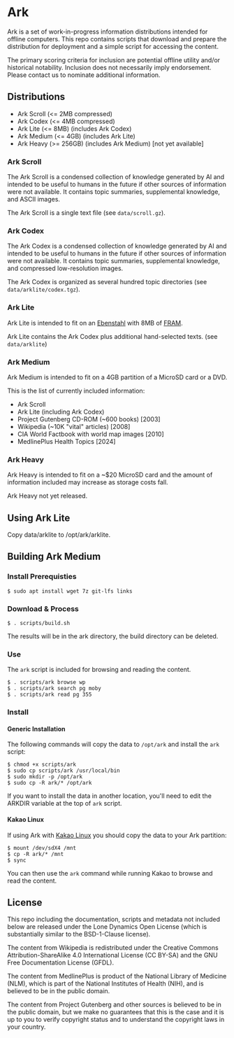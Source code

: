 # Ark

Ark is a set of work-in-progress information distributions intended for offline computers. This repo contains scripts that download and prepare the distribution for deployment and a simple script for accessing the content.

The primary scoring criteria for inclusion are potential offline utility and/or historical notability. Inclusion does not necessarily imply endorsement. Please contact us to nominate additional information.

## Distributions

  * Ark Scroll (<= 2MB compressed)
  * Ark Codex (<= 4MB compressed)
  * Ark Lite (<= 8MB) (includes Ark Codex)
  * Ark Medium (<= 4GB) (includes Ark Lite)
  * Ark Heavy (>= 256GB) (includes Ark Medium) [not yet available]

### Ark Scroll

The Ark Scroll is a condensed collection of knowledge generated by AI and intended to be useful to humans in the future if other sources of information were not available. It contains topic summaries, supplemental knowledge, and ASCII images.

The Ark Scroll is a single text file (see `data/scroll.gz`).

### Ark Codex

The Ark Codex is a condensed collection of knowledge generated by AI and intended to be useful to humans in the future if other sources of information were not available. It contains topic summaries, supplemental knowledge, and compressed low-resolution images.

The Ark Codex is organized as several hundred topic directories (see `data/arklite/codex.tgz`).

### Ark Lite

Ark Lite is intended to fit on an [Ebenstahl](https://github.com/machdyne/ebenstahl) with 8MB of [FRAM](https://en.wikipedia.org/wiki/Ferroelectric_RAM).

Ark Lite contains the Ark Codex plus additional hand-selected texts. (see `data/arklite`)

### Ark Medium

Ark Medium is intended to fit on a 4GB partition of a MicroSD card or a DVD.

This is the list of currently included information:

  * Ark Scroll
  * Ark Lite (including Ark Codex)
  * Project Gutenberg CD-ROM (~600 books) [2003]
  * Wikipedia (~10K "vital" articles) [2008]
  * CIA World Factbook with world map images [2010]
  * MedlinePlus Health Topics [2024]

### Ark Heavy

Ark Heavy is intended to fit on a ~$20 MicroSD card and the amount of information included may increase as storage costs fall.

Ark Heavy not yet released.

## Using Ark Lite

Copy data/arklite to /opt/ark/arklite.

## Building Ark Medium

### Install Prerequisties

```
$ sudo apt install wget 7z git-lfs links
```

### Download & Process

```
$ . scripts/build.sh
```

The results will be in the ark directory, the build directory can be deleted.

### Use

The `ark` script is included for browsing and reading the content.

```
$ . scripts/ark browse wp 
$ . scripts/ark search pg moby
$ . scripts/ark read pg 355
```

### Install

#### Generic Installation

The following commands will copy the data to `/opt/ark` and install the `ark` script:

```
$ chmod +x scripts/ark
$ sudo cp scripts/ark /usr/local/bin
$ sudo mkdir -p /opt/ark
$ sudo cp -R ark/* /opt/ark
```

If you want to install the data in another location, you'll need to edit the ARKDIR variable at the top of `ark` script.

#### Kakao Linux

If using Ark with [Kakao Linux](https://github.com/machdyne/kakao) you should copy the data to your Ark partition:

```
$ mount /dev/sdX4 /mnt
$ cp -R ark/* /mnt
$ sync
```

You can then use the `ark` command while running Kakao to browse and read the content.

## License

This repo including the documentation, scripts and metadata not included below are released under the Lone Dynamics Open License (which is substantially similar to the BSD-1-Clause license).

The content from Wikipedia is redistributed under the Creative Commons Attribution-ShareAlike 4.0 International License (CC BY-SA) and the GNU Free Documentation License (GFDL).

The content from MedlinePlus is product of the National Library of Medicine (NLM), which is part of the National Institutes of Health (NIH), and is believed to be in the public domain.

The content from Project Gutenberg and other sources is believed to be in the public domain, but we make no guarantees that this is the case and it is up to you to verify copyright status and to understand the copyright laws in your country.

